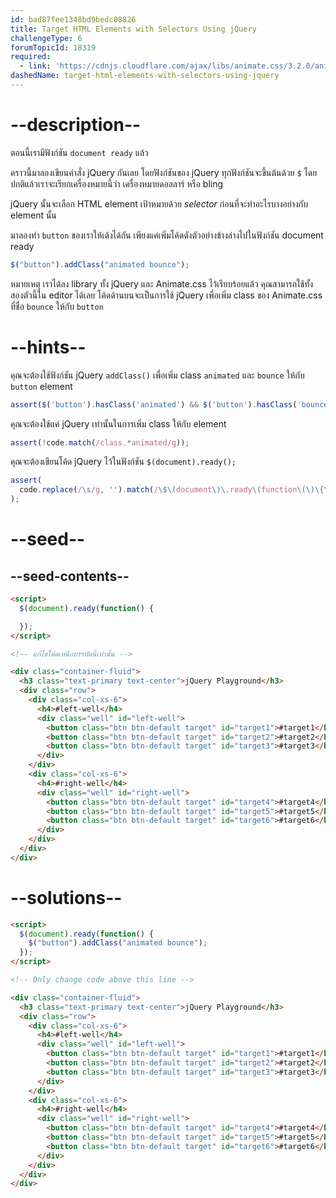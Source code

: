 ```yaml
---
id: bad87fee1348bd9bedc08826
title: Target HTML Elements with Selectors Using jQuery
challengeType: 6
forumTopicId: 18319
required:
  - link: 'https://cdnjs.cloudflare.com/ajax/libs/animate.css/3.2.0/animate.css'
dashedName: target-html-elements-with-selectors-using-jquery
---
```


# --description--

ตอนนี้เรามีฟังก์ชัน `document ready` แล้ว

คราวนี้มาลองเขียนคำสั่ง jQuery กันเลย โดยฟังก์ชันของ jQuery ทุกฟังก์ชันจะขึ้นต้นด้วย `$` โดยปกติแล้วเราจะเรียกเครื่องหมายนี้ว่า เครื่องหมายดอลลาร์ หรือ bling

jQuery นั้นจะเลือก HTML element เป้าหมายด้วย <dfn>selector</dfn> ก่อนที่จะทำอะไรบางอย่างกับ element นั้น

มาลองทำ `button` ของเราให้เด้งได้กัน เพียงแค่เพิ่มโค้ดดังตัวอย่างข้างล่างไปในฟังก์ชัน document ready

```js
$("button").addClass("animated bounce");
```

หมายเหตุ เราได้ลง library ทั้ง jQuery และ Animate.css ไว้เรียบร้อยแล้ว คุณสามารถใช้ทั้งสองตัวนี้ใน editor ได้เลย 
โค้ดด้านบนจะเป็นการใช้ jQuery เพื่อเพิ่ม class ของ Animate.css ที่ชื่อ `bounce` ให้กับ `button`

# --hints--

คุณจะต้องใช้ฟังก์ชัน jQuery `addClass()` เพื่อเพิ่ม class `animated` และ `bounce` ให้กับ `button` element

```js
assert($('button').hasClass('animated') && $('button').hasClass('bounce'));
```

คุณจะต้องใช้แค่ jQuery เท่านั้นในการเพิ่ม class ให้กับ element

```js
assert(!code.match(/class.*animated/g));
```

คุณจะต้องเขียนโค้ด jQuery ไว้ในฟังก์ชัน `$(document).ready();`

```js
assert(
  code.replace(/\s/g, '').match(/\$\(document\)\.ready\(function\(\)\{\$/g)
);
```

# --seed--

## --seed-contents--

```html
<script>
  $(document).ready(function() {

  });
</script>

<!-- แก้ไขโค้ดเหนือบรรทัดนี้เท่านั้น -->

<div class="container-fluid">
  <h3 class="text-primary text-center">jQuery Playground</h3>
  <div class="row">
    <div class="col-xs-6">
      <h4>#left-well</h4>
      <div class="well" id="left-well">
        <button class="btn btn-default target" id="target1">#target1</button>
        <button class="btn btn-default target" id="target2">#target2</button>
        <button class="btn btn-default target" id="target3">#target3</button>
      </div>
    </div>
    <div class="col-xs-6">
      <h4>#right-well</h4>
      <div class="well" id="right-well">
        <button class="btn btn-default target" id="target4">#target4</button>
        <button class="btn btn-default target" id="target5">#target5</button>
        <button class="btn btn-default target" id="target6">#target6</button>
      </div>
    </div>
  </div>
</div>
```

# --solutions--

```html
<script>
  $(document).ready(function() {
    $("button").addClass("animated bounce");
  });
</script>

<!-- Only change code above this line -->

<div class="container-fluid">
  <h3 class="text-primary text-center">jQuery Playground</h3>
  <div class="row">
    <div class="col-xs-6">
      <h4>#left-well</h4>
      <div class="well" id="left-well">
        <button class="btn btn-default target" id="target1">#target1</button>
        <button class="btn btn-default target" id="target2">#target2</button>
        <button class="btn btn-default target" id="target3">#target3</button>
      </div>
    </div>
    <div class="col-xs-6">
      <h4>#right-well</h4>
      <div class="well" id="right-well">
        <button class="btn btn-default target" id="target4">#target4</button>
        <button class="btn btn-default target" id="target5">#target5</button>
        <button class="btn btn-default target" id="target6">#target6</button>
      </div>
    </div>
  </div>
</div>
```

